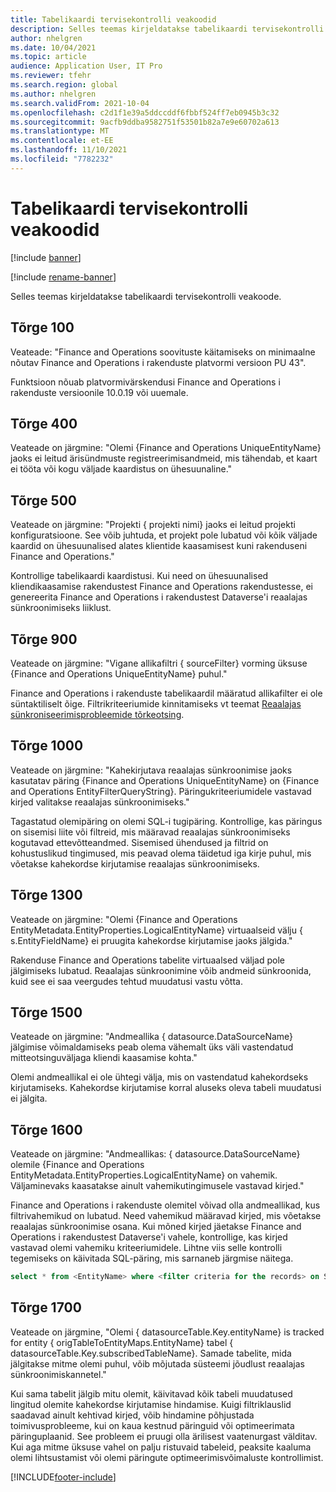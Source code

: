 ```yaml
---
title: Tabelikaardi tervisekontrolli veakoodid
description: Selles teemas kirjeldatakse tabelikaardi tervisekontrolli veakoode.
author: nhelgren
ms.date: 10/04/2021
ms.topic: article
audience: Application User, IT Pro
ms.reviewer: tfehr
ms.search.region: global
ms.author: nhelgren
ms.search.validFrom: 2021-10-04
ms.openlocfilehash: c2d1f1e39a5ddccddf6fbbf524ff7eb0945b3c32
ms.sourcegitcommit: 9acfb9ddba9582751f53501b82a7e9e60702a613
ms.translationtype: MT
ms.contentlocale: et-EE
ms.lasthandoff: 11/10/2021
ms.locfileid: "7782232"
---
```

# <a name="errors-codes-for-the-table-map-health-check"></a>Tabelikaardi tervisekontrolli veakoodid

[!include [banner](../../includes/banner.md)]

[!include [rename-banner](~/includes/cc-data-platform-banner.md)]

Selles teemas kirjeldatakse tabelikaardi tervisekontrolli veakoode.

## <a name="error-100"></a>Tõrge 100

Veateade: "Finance and Operations soovituste käitamiseks on minimaalne nõutav Finance and Operations i rakenduste platvormi versioon PU 43".

Funktsioon nõuab platvormivärskendusi Finance and Operations i rakenduste versioonile 10.0.19 või uuemale.

## <a name="error-400"></a>Tõrge 400

Veateade on järgmine: "Olemi \{Finance and Operations UniqueEntityName\} jaoks ei leitud ärisündmuste registreerimisandmeid, mis tähendab, et kaart ei tööta või kogu väljade kaardistus on ühesuunaline."

## <a name="error-500"></a>Tõrge 500

Veateade on järgmine: "Projekti \{ projekti nimi\} jaoks ei leitud projekti konfiguratsioone. See võib juhtuda, et projekt pole lubatud või kõik väljade kaardid on ühesuunalised alates klientide kaasamisest kuni rakenduseni Finance and Operations."

Kontrollige tabelikaardi kaardistusi. Kui need on ühesuunalised kliendikaasamise rakendustest Finance and Operations rakendustesse, ei genereerita Finance and Operations i rakendustest Dataverse'i reaalajas sünkroonimiseks liiklust.

## <a name="error-900"></a>Tõrge 900

Veateade on järgmine: "Vigane allikafiltri \{ sourceFilter\} vorming üksuse \{Finance and Operations UniqueEntityName\} puhul."

Finance and Operations i rakenduste tabelikaardil määratud allikafilter ei ole süntaktiliselt õige. Filtrikriteeriumide kinnitamiseks vt teemat [Reaalajas sünkroniseerimisprobleemide tõrkeotsing](dual-write-troubleshooting-live-sync.md#live-synchronization-issues-that-are-caused-by-incorrect-query-filter-syntax-on-the-dual-write-maps).

## <a name="error-1000"></a>Tõrge 1000

Veateade on järgmine: "Kahekirjutava reaalajas sünkroonimise jaoks kasutatav päring \{Finance and Operations UniqueEntityName\} on \{Finance and Operations EntityFilterQueryString\}. Päringukriteeriumidele vastavad kirjed valitakse reaalajas sünkroonimiseks."

Tagastatud olemipäring on olemi SQL-i tugipäring. Kontrollige, kas päringus on sisemisi liite või filtreid, mis määravad reaalajas sünkroonimiseks kogutavad ettevõtteandmed. Sisemised ühendused ja filtrid on kohustuslikud tingimused, mis peavad olema täidetud iga kirje puhul, mis võetakse kahekordse kirjutamise reaalajas sünkroonimiseks.

## <a name="error-1300"></a>Tõrge 1300

Veateade on järgmine: "Olemi \{Finance and Operations EntityMetadata.EntityProperties.LogicalEntityName\} virtuaalseid välju \{ s.EntityFieldName\} ei pruugita kahekordse kirjutamise jaoks jälgida."

Rakenduse Finance and Operations tabelite virtuaalsed väljad pole jälgimiseks lubatud. Reaalajas sünkroonimine võib andmeid sünkroonida, kuid see ei saa veergudes tehtud muudatusi vastu võtta.

## <a name="error-1500"></a>Tõrge 1500

Veateade on järgmine: "Andmeallika \{ datasource.DataSourceName\} jälgimise võimaldamiseks peab olema vähemalt üks väli vastendatud mitteotsinguväljaga kliendi kaasamise kohta."

Olemi andmeallikal ei ole ühtegi välja, mis on vastendatud kahekordseks kirjutamiseks. Kahekordse kirjutamise korral aluseks oleva tabeli muudatusi ei jälgita.

## <a name="error-1600"></a>Tõrge 1600

Veateade on järgmine: "Andmeallikas: \{ datasource.DataSourceName\} olemile \{Finance and Operations EntityMetadata.EntityProperties.LogicalEntityName\} on vahemik. Väljaminevaks kaasatakse ainult vahemikutingimusele vastavad kirjed."

Finance and Operations i rakenduste olemitel võivad olla andmeallikad, kus filtrivahemikud on lubatud. Need vahemikud määravad kirjed, mis võetakse reaalajas sünkroonimise osana. Kui mõned kirjed jäetakse Finance and Operations i rakendustest Dataverse'i vahele, kontrollige, kas kirjed vastavad olemi vahemiku kriteeriumidele. Lihtne viis selle kontrolli tegemiseks on käivitada SQL-päring, mis sarnaneb järgmise näitega.

```sql
select * from <EntityName> where <filter criteria for the records> on SQL.
```

## <a name="error-1700"></a>Tõrge 1700

Veateade on järgmine, "Olemi \{ datasourceTable.Key.entityName\} is tracked for entity \{ origTableToEntityMaps.EntityName\} tabel \{ datasourceTable.Key.subscribedTableName\}. Samade tabelite, mida jälgitakse mitme olemi puhul, võib mõjutada süsteemi jõudlust reaalajas sünkroonimiskannetel."

Kui sama tabelit jälgib mitu olemit, käivitavad kõik tabeli muudatused lingitud olemite kahekordse kirjutamise hindamise. Kuigi filtriklauslid saadavad ainult kehtivad kirjed, võib hindamine põhjustada toimivusprobleeme, kui on kaua kestnud päringuid või optimeerimata päringuplaanid. See probleem ei pruugi olla ärilisest vaatenurgast välditav. Kui aga mitme üksuse vahel on palju ristuvaid tabeleid, peaksite kaaluma olemi lihtsustamist või olemi päringute optimeerimisvõimaluste kontrollimist.

[!INCLUDE[footer-include](../../../../includes/footer-banner.md)]
